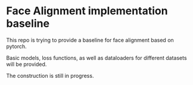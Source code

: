 Face Alignment implementation baseline
====

This repo is trying to provide a baseline for face alignment based on pytorch.

Basic models, loss functions, as well as dataloaders for different datasets will be provided.

The construction is still in progress.